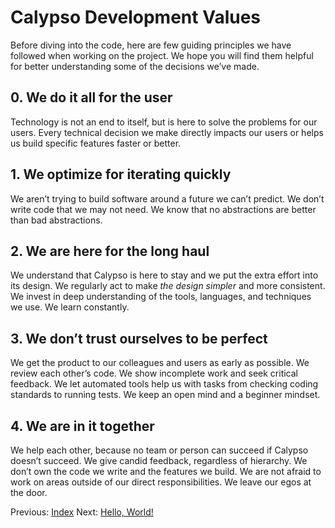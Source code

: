 # Calypso Development Values

Before diving into the code, here are few guiding principles we have followed when working on the project. We hope you will find them helpful for better understanding some of the decisions we’ve made.

## 0. We do it all for the user

Technology is not an end to itself, but is here to solve the problems for our users. Every technical decision we make directly impacts our users or helps us build specific features faster or better.

## 1. We optimize for iterating quickly

We aren’t trying to build software around a future we can’t predict. We don’t write code that we may not need. We know that no abstractions are better than bad abstractions.

## 2. We are here for the long haul

We understand that Calypso is here to stay and we put the extra effort into its design. We regularly act to make _the design simpler_ and more consistent. We invest in deep understanding of the tools, languages, and techniques we use. We learn constantly.

## 3. We don’t trust ourselves to be perfect

We get the product to our colleagues and users as early as possible. We review each other’s code. We show incomplete work and seek critical feedback. We let automated tools help us with tasks from checking coding standards to running tests. We keep an open mind and a beginner mindset.

## 4. We are in it together

We help each other, because no team or person can succeed if Calypso doesn’t succeed. We give candid feedback, regardless of hierarchy. We don’t own the code we write and the features we build. We are not afraid to work on areas outside of our direct responsibilities. We leave our egos at the door.

Previous: [Index](index.md) Next: [Hello, World!](hello-world.md)

